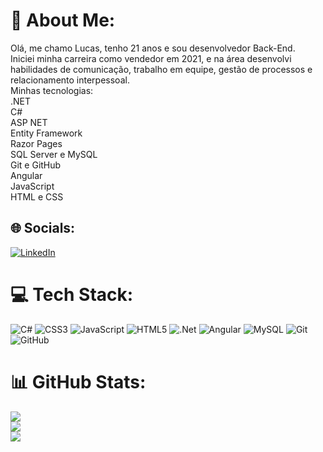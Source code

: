 # 💫 About Me:
Olá, me chamo Lucas, tenho 21 anos e sou desenvolvedor Back-End. <br>Iniciei minha carreira como vendedor em 2021, e na área desenvolvi habilidades de comunicação, trabalho em equipe, gestão de processos e relacionamento interpessoal.<br>Minhas tecnologias:<br>.NET<br>C#<br>ASP NET<br>Entity Framework <br>Razor Pages<br>SQL Server e MySQL<br>Git e GitHub<br>Angular<br>JavaScript<br>HTML e CSS<br>


## 🌐 Socials:
[![LinkedIn](https://img.shields.io/badge/LinkedIn-%230077B5.svg?logo=linkedin&logoColor=white)](https://linkedin.com/in/https://www.linkedin.com/in/lucasconte/) 

# 💻 Tech Stack:
![C#](https://img.shields.io/badge/c%23-%23239120.svg?style=flat&logo=csharp&logoColor=white) ![CSS3](https://img.shields.io/badge/css3-%231572B6.svg?style=flat&logo=css3&logoColor=white) ![JavaScript](https://img.shields.io/badge/javascript-%23323330.svg?style=flat&logo=javascript&logoColor=%23F7DF1E) ![HTML5](https://img.shields.io/badge/html5-%23E34F26.svg?style=flat&logo=html5&logoColor=white) ![.Net](https://img.shields.io/badge/.NET-5C2D91?style=flat&logo=.net&logoColor=white) ![Angular](https://img.shields.io/badge/angular-%23DD0031.svg?style=flat&logo=angular&logoColor=white) ![MySQL](https://img.shields.io/badge/mysql-4479A1.svg?style=flat&logo=mysql&logoColor=white) ![Git](https://img.shields.io/badge/git-%23F05033.svg?style=flat&logo=git&logoColor=white) ![GitHub](https://img.shields.io/badge/github-%23121011.svg?style=flat&logo=github&logoColor=white)
# 📊 GitHub Stats:
![](https://github-readme-stats.vercel.app/api?username=lucascontee&theme=shadow_green&hide_border=false&include_all_commits=false&count_private=false)<br/>
![](https://github-readme-streak-stats.herokuapp.com/?user=lucascontee&theme=shadow_green&hide_border=false)<br/>
![](https://github-readme-stats.vercel.app/api/top-langs/?username=lucascontee&theme=shadow_green&hide_border=false&include_all_commits=false&count_private=false&layout=compact)

<!-- Proudly created with GPRM ( https://gprm.itsvg.in ) -->